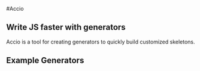 #Accio
## Write JS faster with generators

Accio is a tool for creating generators to quickly build customized skeletons.

## Example Generators

[React Generator]: https://github.com/flarnie/react_generator

